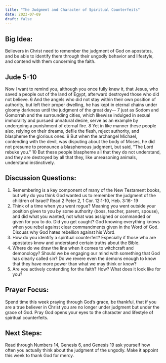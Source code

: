 ```yaml
---
title: "The Judgment and Character of Spiritual Counterfeits"
date: 2023-07-09
draft: false
---
```


## Big Idea: 
Believers in Christ need to remember the judgment of God on apostates, and be able to
identify them through their ungodly behavior and lifestyle, and contend with them concerning the faith.

## Jude 5-10
Now I want to remind you, although you once fully knew it, that Jesus, who saved a people out of
the land of Egypt, afterward destroyed those who did not believe. 6 And the angels who did not
stay within their own position of authority, but left their proper dwelling, he has kept in eternal
chains under gloomy darkness until the judgment of the great day— 7 just as Sodom and
Gomorrah and the surrounding cities, which likewise indulged in sexual immorality and pursued
unnatural desire, serve as an example by undergoing a punishment of eternal fire.
8 Yet in like manner these people also, relying on their dreams, defile the flesh, reject authority,
and blaspheme the glorious ones. 9 But when the archangel Michael, contending with the devil,
was disputing about the body of Moses, he did not presume to pronounce a blasphemous
judgment, but said, “The Lord rebuke you.” 10 But these people blaspheme all that they do not
understand, and they are destroyed by all that they, like unreasoning animals, understand
instinctively.

## Discussion Questions:
1. Remembering is a key component of many of the New Testament books, but why do you think God
wanted us to remember the judgment of the children of Israel? Read 2 Peter 2, 1 Cor. 12:1-10, Heb. 3:16-
19
2. Think of a time when you went rogue? Meaning you went outside your position given to you by some
authority (boss, teacher, parent, spouse), and did what you wanted, not what was assigned or
commanded or given for you to do. Did you get caught? God knowing everything knows when you rebel
against clear commandments given in the Word of God. Discuss why God hates rebellion against his
Word.
3. How do you identify a spiritual counterfeit? Especially if those who are apostates know and understand
certain truths about the Bible.
4. Where do we draw the line when it comes to witchcraft and demonology? Should we be engaging our
mind with something that God has clearly called sin? Do we revere even the demons enough to know that
they have more power than what we may think or know?
5. Are you actively contending for the faith? How? What does it look like for you?

## Prayer Focus:
Spend time this week praying through God’s grace, be thankful, that if you are a true
believer in Christ you are no longer under judgment but under the grace of God. Pray God opens your
eyes to the character and lifestyle of spiritual counterfeits.

## Next Steps: 
Read through Numbers 14, Genesis 6, and Genesis 19 ask yourself how often you actually
think about the judgment of the ungodly. Make it appoint this week to thank God for mercy.